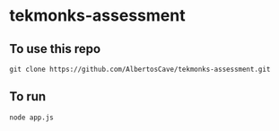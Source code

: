 # tekmonks-assessment
## To use this repo
```
git clone https://github.com/AlbertosCave/tekmonks-assessment.git
```

## To run
```
node app.js
```
